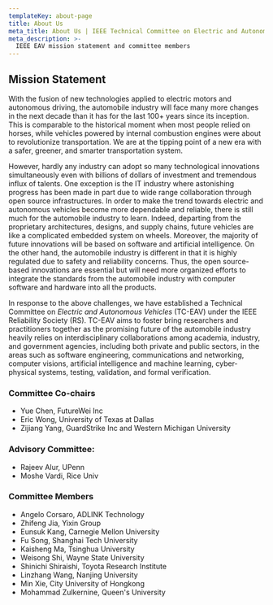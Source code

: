 ```yaml
---
templateKey: about-page
title: About Us
meta_title: About Us | IEEE Technical Committee on Electric and Autonomous Vehicles
meta_description: >-
  IEEE EAV mission statement and committee members
---
```

## Mission Statement

With the fusion of new technologies applied to electric motors and autonomous driving, the automobile industry will face many more changes in the next decade than it has for the last 100+ years since its inception. This is comparable to the historical moment when most people relied on horses, while vehicles powered by internal combustion engines were about to revolutionize transportation. We are at the tipping point of a new era with a safer, greener, and smarter transportation system.

However, hardly any industry can adopt so many technological innovations simultaneously even with billions of dollars of investment and tremendous influx of talents. One exception is the IT industry where astonishing progress has been made in part due to wide range collaboration through open source infrastructures. In order to make the trend towards electric and autonomous vehicles become more dependable and reliable, there is still much for the automobile industry to learn. Indeed, departing from the proprietary architectures, designs, and supply chains, future vehicles are like a complicated embedded system on wheels. Moreover, the majority of future innovations will be based on software and artificial intelligence. On the other hand,  the automobile industry is different in that it is highly regulated due to safety and reliability concerns. Thus, the open source-based innovations are essential but will need more organized efforts to integrate the standards from the automobile industry with computer software and hardware into all the products.

In response to the above challenges, we have established a Technical Committee on *Electric and Autonomous Vehicles* (TC-EAV) under the IEEE Reliability Society (RS). TC-EAV aims to foster bring researchers and practitioners together as the promising future of the automobile industry heavily relies on interdisciplinary collaborations among academia, industry, and government agencies, including both private and public sectors, in the areas such as software engineering, communications and networking, computer visions, artificial intelligence and machine learning, cyber-physical systems, testing, validation, and formal verification.

### Committee Co-chairs
* Yue Chen, FutureWei Inc
* Eric Wong, University of Texas at Dallas
* Zijiang Yang, GuardStrike Inc and Western Michigan University

### Advisory Committee:
* Rajeev Alur, UPenn
* Moshe Vardi, Rice Univ

### Committee Members
* Angelo Corsaro, ADLINK Technology
* Zhifeng Jia, Yixin Group
* Eunsuk Kang, Carnegie Mellon University
* Fu Song, Shanghai Tech University
* Kaisheng Ma, Tsinghua University
* Weisong Shi, Wayne State University
* Shinichi Shiraishi, Toyota Research Institute
* Linzhang Wang, Nanjing University
* Min Xie, City University of Hongkong
* Mohammad Zulkernine, Queen's University
